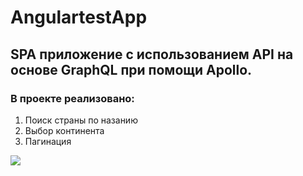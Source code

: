 # AngulartestApp
## SPA приложение с использованием API на основе GraphQL при помощи Apollo.
### В проекте реализовано:
1. Поиск страны по назанию 
2. Выбор континента
3. Пагинация

![](https://user-images.githubusercontent.com/90077620/157815499-31b3461d-502c-4018-9a90-141edf34b0cd.png)
